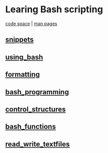 # Learing Bash scripting

[code space](https://sturdy-pancake-gw7wq4vpw6v39j94.github.dev/) |
[man pages](https://www.man7.org/linux/man-pages/man1/bash.1.html)

## [snippets](./snippets.md)

## [using_bash](./notes/using_bash/note.md)

## [formatting](./notes/formatting/)

## [bash_programming](./notes/programming/note.md)

## [control_structures](./notes/control_structures/)

## [bash_functions](./notes/functions/)

## [read_write_textfiles](./notes/read_write_text/)
